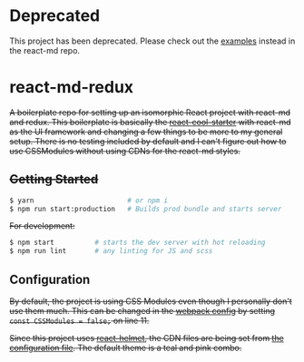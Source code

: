 # Deprecated
This project has been deprecated. Please check out the [examples](https://github.com/mlaursen/react-md/tree/master/examples) instead in the react-md repo.

# react-md-redux
~~A boilerplate repo for setting up an isomorphic React project with react-md and redux. This boilerplate
is basically the [react-cool-starter](https://github.com/wellyshen/react-cool-starter) with react-md
as the UI framework and changing a few things to be more to my general setup. There is no testing
included by default and I can't figure out how to use CSSModules without using CDNs for the react-md styles.~~

## ~~Getting Started~~

```bash
$ yarn                       # or npm i
$ npm run start:production   # Builds prod bundle and starts server
```

~~For development:~~

```bash
$ npm start          # starts the dev server with hot reloading
$ npm run lint       # any linting for JS and scss
```

## Configuration
~~By default, the project is using CSS Modules even though I personally don't use them much. This can be changed
in the [webpack config](configs/wepback.config.js) by setting `const CSSModules = false;` on line 11.~~

~~Since this project uses [react-helmet](/nfl/react-helmet), the CDN files are being set from
[the configuration file](src/config/default.js). The default theme is a teal and pink combo.~~
